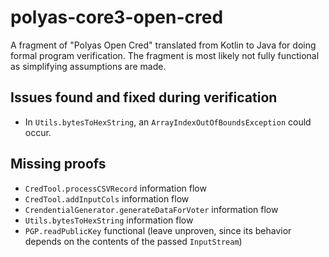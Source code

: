 # polyas-core3-open-cred

A fragment of "Polyas Open Cred" translated from Kotlin to Java for doing formal program verification. The fragment is most likely not fully functional as simplifying assumptions are made.

## Issues found and fixed during verification

* In `Utils.bytesToHexString`, an `ArrayIndexOutOfBoundsException` could occur.

## Missing proofs

* `CredTool.processCSVRecord` information flow
* `CredTool.addInputCols` information flow
* `CrendentialGenerator.generateDataForVoter` information flow
* `Utils.bytesToHexString` information flow
* `PGP.readPublicKey` functional (leave unproven, since its behavior depends on the contents of the passed `InputStream`)
